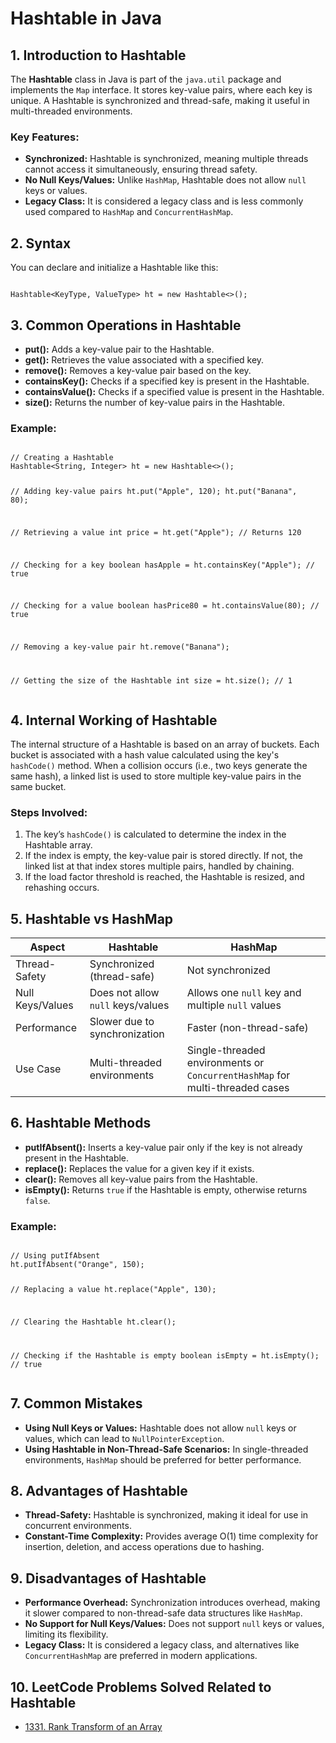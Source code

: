 <h1>Hashtable in Java</h1>

<h2>1. Introduction to Hashtable</h2>
<p>The <b>Hashtable</b> class in Java is part of the <code>java.util</code> package and implements the <code>Map</code> interface. It stores key-value pairs, where each key is unique. A Hashtable is synchronized and thread-safe, making it useful in multi-threaded environments.</p>

<h3>Key Features:</h3>
<ul>
  <li><b>Synchronized:</b> Hashtable is synchronized, meaning multiple threads cannot access it simultaneously, ensuring thread safety.</li>
  <li><b>No Null Keys/Values:</b> Unlike <code>HashMap</code>, Hashtable does not allow <code>null</code> keys or values.</li>
  <li><b>Legacy Class:</b> It is considered a legacy class and is less commonly used compared to <code>HashMap</code> and <code>ConcurrentHashMap</code>.</li>
</ul>

<h2>2. Syntax</h2>
<p>You can declare and initialize a Hashtable like this:</p>
<pre><code>
Hashtable&lt;KeyType, ValueType&gt; ht = new Hashtable&lt;&gt;();
</code></pre>

<h2>3. Common Operations in Hashtable</h2>
<ul>
  <li><b>put():</b> Adds a key-value pair to the Hashtable.</li>
  <li><b>get():</b> Retrieves the value associated with a specified key.</li>
  <li><b>remove():</b> Removes a key-value pair based on the key.</li>
  <li><b>containsKey():</b> Checks if a specified key is present in the Hashtable.</li>
  <li><b>containsValue():</b> Checks if a specified value is present in the Hashtable.</li>
  <li><b>size():</b> Returns the number of key-value pairs in the Hashtable.</li>
</ul>

<h3>Example:</h3>
<pre><code>
// Creating a Hashtable
Hashtable&lt;String, Integer&gt; ht = new Hashtable&lt;&gt;();

// Adding key-value pairs
ht.put("Apple", 120);
ht.put("Banana", 80);

// Retrieving a value
int price = ht.get("Apple"); // Returns 120

// Checking for a key
boolean hasApple = ht.containsKey("Apple"); // true

// Checking for a value
boolean hasPrice80 = ht.containsValue(80); // true

// Removing a key-value pair
ht.remove("Banana");

// Getting the size of the Hashtable
int size = ht.size(); // 1
</code></pre>

<h2>4. Internal Working of Hashtable</h2>
<p>The internal structure of a Hashtable is based on an array of buckets. Each bucket is associated with a hash value calculated using the key's <code>hashCode()</code> method. When a collision occurs (i.e., two keys generate the same hash), a linked list is used to store multiple key-value pairs in the same bucket.</p>

<h3>Steps Involved:</h3>
<ol>
  <li>The key’s <code>hashCode()</code> is calculated to determine the index in the Hashtable array.</li>
  <li>If the index is empty, the key-value pair is stored directly. If not, the linked list at that index stores multiple pairs, handled by chaining.</li>
  <li>If the load factor threshold is reached, the Hashtable is resized, and rehashing occurs.</li>
</ol>

<h2>5. Hashtable vs HashMap</h2>
<table>
  <thead>
    <tr>
      <th>Aspect</th>
      <th>Hashtable</th>
      <th>HashMap</th>
    </tr>
  </thead>
  <tbody>
    <tr>
      <td>Thread-Safety</td>
      <td>Synchronized (thread-safe)</td>
      <td>Not synchronized</td>
    </tr>
    <tr>
      <td>Null Keys/Values</td>
      <td>Does not allow <code>null</code> keys/values</td>
      <td>Allows one <code>null</code> key and multiple <code>null</code> values</td>
    </tr>
    <tr>
      <td>Performance</td>
      <td>Slower due to synchronization</td>
      <td>Faster (non-thread-safe)</td>
    </tr>
    <tr>
      <td>Use Case</td>
      <td>Multi-threaded environments</td>
      <td>Single-threaded environments or <code>ConcurrentHashMap</code> for multi-threaded cases</td>
    </tr>
  </tbody>
</table>

<h2>6. Hashtable Methods</h2>
<ul>
  <li><b>putIfAbsent():</b> Inserts a key-value pair only if the key is not already present in the Hashtable.</li>
  <li><b>replace():</b> Replaces the value for a given key if it exists.</li>
  <li><b>clear():</b> Removes all key-value pairs from the Hashtable.</li>
  <li><b>isEmpty():</b> Returns <code>true</code> if the Hashtable is empty, otherwise returns <code>false</code>.</li>
</ul>

<h3>Example:</h3>
<pre><code>
// Using putIfAbsent
ht.putIfAbsent("Orange", 150);

// Replacing a value
ht.replace("Apple", 130);

// Clearing the Hashtable
ht.clear();

// Checking if the Hashtable is empty
boolean isEmpty = ht.isEmpty(); // true
</code></pre>

<h2>7. Common Mistakes</h2>
<ul>
  <li><b>Using Null Keys or Values:</b> Hashtable does not allow <code>null</code> keys or values, which can lead to <code>NullPointerException</code>.</li>
  <li><b>Using Hashtable in Non-Thread-Safe Scenarios:</b> In single-threaded environments, <code>HashMap</code> should be preferred for better performance.</li>
</ul>

<h2>8. Advantages of Hashtable</h2>
<ul>
  <li><b>Thread-Safety:</b> Hashtable is synchronized, making it ideal for use in concurrent environments.</li>
  <li><b>Constant-Time Complexity:</b> Provides average O(1) time complexity for insertion, deletion, and access operations due to hashing.</li>
</ul>

<h2>9. Disadvantages of Hashtable</h2>
<ul>
  <li><b>Performance Overhead:</b> Synchronization introduces overhead, making it slower compared to non-thread-safe data structures like <code>HashMap</code>.</li>
  <li><b>No Support for Null Keys/Values:</b> Does not support <code>null</code> keys or values, limiting its flexibility.</li>
  <li><b>Legacy Class:</b> It is considered a legacy class, and alternatives like <code>ConcurrentHashMap</code> are preferred in modern applications.</li>
</ul>

<h2>10. LeetCode Problems Solved Related to Hashtable</h2>
<ul>
  <li><a href="https://leetcode.com/problems/rank-transform-of-an-array/">1331. Rank Transform of an Array
</a></li>

</ul>
